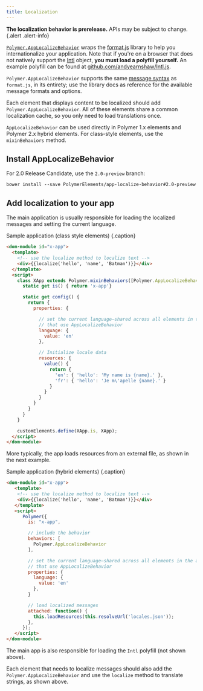 ```yaml
---
title: Localization
---
```


<!-- toc -->

**The localization behavior is prerelease.** APIs may be subject to change.
{.alert .alert-info}

[`Polymer.AppLocalizeBehavior`](https://www.webcomponents.org/element/PolymerElements/app-localize-behavior)
wraps the [format.js](http://formatjs.io/) library to help you internationalize your application.
Note that if you're on a browser that does not natively support the
[Intl](https://developer.mozilla.org/en-US/docs/Web/JavaScript/Reference/Global_Objects/Intl) object,
**you must load a polyfill yourself.** An example polyfill can be found at
[github.com/andyearnshaw/Intl.js](https://github.com/andyearnshaw/Intl.js/).

`Polymer.AppLocalizeBehavior` supports the same
[message syntax](http://formatjs.io/guides/message-syntax/) as `format.js`, in its entirety; use the
library docs as reference for the available message formats and options.

Each element that displays content to be localized should add `Polymer.AppLocalizeBehavior`.
All of these elements share a common localization cache, so you only need to load translations once.

`AppLocalizeBehavior` can be used directly in Polymer 1.x elements and Polymer 2.x hybrid elements.
For class-style elements, use the `mixinBehaviors` method.

## Install AppLocalizeBehavior

For 2.0 Release Candidate, use the `2.0-preview` branch:

    bower install --save PolymerElements/app-localize-behavior#2.0-preview


## Add localization to your app

The main application is usually responsible for loading the localized messages and setting the
current language.

Sample application (class style elements) {.caption}

```html
<dom-module id="x-app">
  <template>
    <!-- use the localize method to localize text -->
    <div>{{localize('hello', 'name', 'Batman')}}</div>
  </template>
  <script>
    class XApp extends Polymer.mixinBehaviors([Polymer.AppLocalizeBehavior], Polymer.Element) {
      static get is() { return 'x-app'}

      static get config() {
        return {
          properties: {

            // set the current language—shared across all elements in the app
            // that use AppLocalizeBehavior
            language: {
              value: 'en'
            },

            // Initialize locale data
            resources: {
              value() {
                return {
                  'en': { 'hello': 'My name is {name}.' },
                  'fr': { 'hello': 'Je m\'apelle {name}.' }
                }
              }
            }
          }
        }
      }
    }

    customElements.define(XApp.is, XApp);
  </script>
</dom-module>
```

More typically, the app loads resources from an external file, as shown in the next example.

Sample application (hybrid elements) {.caption}

```html
<dom-module id="x-app">
   <template>
    <!-- use the localize method to localize text -->
    <div>{{localize('hello', 'name', 'Batman')}}</div>
   </template>
   <script>
      Polymer({
        is: "x-app",

        // include the behavior
        behaviors: [
          Polymer.AppLocalizeBehavior
        ],

        // set the current language—shared across all elements in the app
        // that use AppLocalizeBehavior
        properties: {
          language: {
            value: 'en'
          },
        }

        // load localized messages
        attached: function() {
          this.loadResources(this.resolveUrl('locales.json'));
        },
      });
   </script>
</dom-module>
```


The main app is also responsible for loading the `Intl` polyfill
(not shown above).

Each element that needs to localize messages should also add the `Polymer.AppLocalizeBehavior`
and use the `localize` method to translate strings, as shown above.
